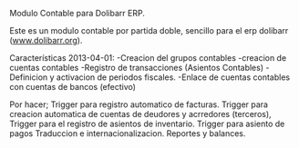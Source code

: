 Modulo Contable para Dolibarr ERP.

Este es un modulo contable por partida doble, sencillo para el erp dolibarr (www.dolibarr.org).

Características
2013-04-01:
-Creacion del grupos contables
-creacion de cuentas contables
-Registro de transacciones (Asientos Contables)
-Definicion y activacion de periodos fiscales.
-Enlace de cuentas contables con cuentas de bancos (efectivo)

Por hacer;
Trigger para registro automatico de facturas.
Trigger para creacion automatica de cuentas de deudores y acrredores (terceros),
Trigger para el registro de asientos de inventario.
Trigger para asiento de pagos
Traduccion e internacionalizacion.
Reportes y balances.
